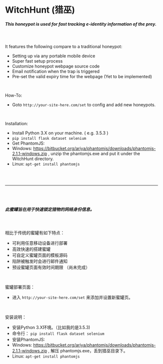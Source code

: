 # WitchHunt (猎巫)
##### This honeypot is used for fast tracking e-identity information of the prey.
<br /><br />
It features the following compare to a traditional honeypot:
- Setting up via any portable mobile device
- Super fast setup process
- Customize honeypot webpage source code
- Email notification when the trap is triggered
- Pre-set the valid expiry time for the webpage (Yet to be implemented)

<br />

How-To:
- Goto `http://your-site-here.com/set` to config and add new honeypots.

<br />

Installation:
- Install Python 3.X on your machine. ( e.g. 3.5.3 )
- `pip install flask dataset selenium`
- Get PhantomJS:
 - Windows: https://bitbucket.org/ariya/phantomjs/downloads/phantomjs-2.1.1-windows.zip , unzip the phantomjs.exe and put it under the WitchHunt directory.
 - Linux: `apt-get install phantomjs`

<br /><br />
_____________
<br /><br />

##### 此蜜罐旨在用于快速锁定猎物的网络身份信息。
<br /><br />
相比于传统的蜜罐有如下特点：
- 可利用任意移动设备进行部署
- 高效快速的搭建蜜罐
- 可自定义蜜罐页面的模板源码
- 陷阱被触发时会进行邮件通知
- 预设蜜罐页面有效时间期限 （尚未完成）

<br />

蜜罐部署页面：
- 进入 `http://your-site-here.com/set` 来添加并设置新蜜罐页。

<br />

安装说明：
- 安装Python 3.X环境。（比如我的是3.5.3)
- 命令行： `pip install flask dataset selenium`
- 安装PhantomJS:
 - Windows:  https://bitbucket.org/ariya/phantomjs/downloads/phantomjs-2.1.1-windows.zip , 解压 phantomjs.exe，丢到猎巫目录下。
 - Linux: `apt-get install phantomjs`

<br /><br />
